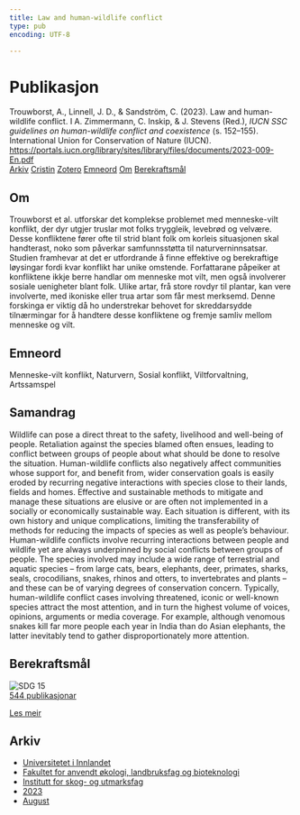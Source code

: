 ```yaml
---
title: Law and human-wildlife conflict
type: pub
encoding: UTF-8

---
```

<h1>Publikasjon</h1>
<article id="csl-bib-container-ML6Y8WDU" class="csl-bib-container">
  <div class="csl-bib-body"> <div class="csl-entry">Trouwborst, A., Linnell, J. D., &#38; Sandström, C. (2023). Law and human-wildlife conflict. I A. Zimmermann, C. Inskip, &#38; J. Stevens (Red.), <i>IUCN SSC guidelines on human-wildlife conflict and coexistence</i> (s. 152–155). International Union for Conservation of Nature (IUCN). <a href="https://portals.iucn.org/library/sites/library/files/documents/2023-009-En.pdf">https://portals.iucn.org/library/sites/library/files/documents/2023-009-En.pdf</a></div> </div>
  <div class="csl-bib-buttons">
    <a href="#taxonomy-article-ML6Y8WDU" alt="archive" class="csl-bib-button">Arkiv</a>
    <a href="https://app.cristin.no/results/show.jsf?id=2169042" alt="Cristin" class="csl-bib-button">Cristin</a>
    <a href="http://zotero.org/groups/5881554/items/ML6Y8WDU" alt="Zotero" class="csl-bib-button">Zotero</a>
    <a href="#keywords-article-ML6Y8WDU" alt="keywords" class="csl-bib-button">Emneord</a>
    <a href="#about-article-ML6Y8WDU" alt="about_pub" class="csl-bib-button">Om</a>
    <a href="#sdg-article-ML6Y8WDU" alt="sdg" class="csl-bib-button">Berekraftsmål</a>
  </div>
  <div id="csl-bib-meta-container-ML6Y8WDU"></div>
</article>
<div id="csl-bib-meta-ML6Y8WDU" class="csl-bib-meta">
  <article id="about-article-ML6Y8WDU" class="about_pub-article">
    <h1>Om</h1>
    Trouwborst et al. utforskar det komplekse problemet med menneske-vilt konflikt, der dyr utgjer truslar mot folks tryggleik, levebrød og velvære. Desse konfliktene fører ofte til strid blant folk om korleis situasjonen skal handterast, noko som påverkar samfunnsstøtta til naturverninnsatsar. Studien framhevar at det er utfordrande å finne effektive og berekraftige løysingar fordi kvar konflikt har unike omstende. Forfattarane påpeiker at konfliktene ikkje berre handlar om menneske mot vilt, men også involverer sosiale uenigheter blant folk. Ulike artar, frå store rovdyr til plantar, kan vere involverte, med ikoniske eller trua artar som får mest merksemd. Denne forskinga er viktig då ho understrekar behovet for skreddarsydde tilnærmingar for å handtere desse konfliktene og fremje samliv mellom menneske og vilt.
  </article>
  <article id="keywords-article-ML6Y8WDU" class="keywords-article">
    <h1>Emneord</h1>
    Menneske-vilt konflikt, Naturvern, Sosial konflikt, Viltforvaltning, Artssamspel
  </article>
  <article id="abstract-article-ML6Y8WDU" class="abstract-article">
    <h1>Samandrag</h1>
    Wildlife can pose a direct threat to the safety, livelihood and well-being of people. Retaliation against  the species blamed often ensues, leading to conflict between groups of people about what should be  done to resolve the situation. Human-wildlife conflicts also negatively affect communities whose support for, and benefit from, wider conservation goals is easily eroded by recurring negative interactions with species close to their lands, fields and homes. Effective and sustainable methods to mitigate and manage these situations are elusive or are often not implemented in a socially or  
economically sustainable way. Each situation is different, with its own history and unique complications, limiting the transferability of methods for reducing the impacts of species as well as people’s behaviour. 
Human-wildlife conflicts involve recurring interactions between people and wildlife yet are always underpinned by social conflicts between groups of people. The species involved may include a wide range of terrestrial and aquatic species – from large cats, bears, elephants, deer, primates, sharks, seals, crocodilians, snakes, rhinos and otters, to invertebrates and plants – and these can be of varying degrees of conservation concern. Typically, human-wildlife conflict cases involving threatened, iconic or well-known species attract the most attention, and in turn the highest volume of voices, opinions, arguments or media coverage. For example, although venomous snakes kill far more people each year in India than do Asian elephants, the latter inevitably tend to gather disproportionately more attention.
  </article>
  <article id="sdg-article-ML6Y8WDU" class="sdg-article">
    <h1>Berekraftsmål</h1>
    <div class="sdg-container"><div id="sdg15" class="sdg">
        <img src="{{< params subfolder >}}images/sdg/sdg15_nn.png" class="image" alt="SDG 15">
        <div class="sdg-overlay">
          <a href="{{< params subfolder >}}nn/archive/?sdg=15#archive" class="sdg-publication-count"><span>544</span> publikasjonar</a>
          <p><a href="https://fn.no/om-fn/fns-baerekraftsmaal/livet-paa-land?lang=nno-NO" class="sdg-read-more">Les meir</a></p>
        </div>
      </div></div>
  </article>
  <article id="taxonomy-article-ML6Y8WDU" class="taxonomy-article">
    <h1>Arkiv</h1>
    <ul>
      <li><a href="{{< params subfolder >}}nn/archive/?key=3DCRN523">Universitetet i Innlandet</a></li>
      <li><a href="{{< params subfolder >}}nn/archive/?key=T77LXH6D">Fakultet for anvendt økologi, landbruksfag og bioteknologi</a></li>
      <li><a href="{{< params subfolder >}}nn/archive/?key=7TRARPE3">Institutt for skog- og utmarksfag</a></li>
      <li><a href="{{< params subfolder >}}nn/archive/?key=WXLLSUEU">2023</a></li>
      <li><a href="{{< params subfolder >}}nn/archive/?key=HN7NQVIT">August</a></li>
    </ul>
  </article>
</div>
